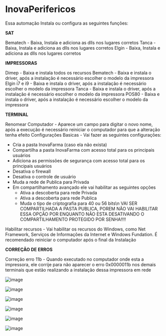 # InovaPerifericos

Essa automação Instala ou configura as seguintes funções:

**SAT**

Bematech - Baixa, Instala e adiciona as dlls nos lugares corretos
Tanca - Baixa, Instala e adiciona as dlls nos lugares corretos
Elgin - Baixa, Instala e adiciona as dlls nos lugares corretos

**IMPRESSORAS**

Dimep - Baixa e instala todos os recursos
Bematech - Baixa e instala o driver, após a instalação é necessário escolher o modelo da impressora
Elgin i7 e i9 - Baixa e instala o driver, após a instalação é necessário escolher o modelo da impressora
Tanca - Baixa e instala o driver, após a instalação é necessário escolher o modelo da impressora
POS80 - Baixa e instala o driver, após a instalação é necessário escolher o modelo da impressora

**TERMINAL**

Renomear Computador - Aparece um campo para digitar o novo nome, após a execução é necessário reiniciar o computador para que a alteração tenha efeito
Configurações Basicas - Vai fazer as seguintes configurações:
* Cria a pasta InovaFarma (caso ela não exista)
* Compartilha a pasta InovaFarma com acesso total para os principais usuários
* Adiciona as permissões de segurança com acesso total para os principais usuários
* Desativa o firewall 
* Desativa o controle de usuário
* Muda a rede de Publica para Privada
* Em compartilhamento avançado ele vai habilitar as seguintes opções
    - Ativa a descoberta para rede Privada
    - Ativa a descoberta para rede Publica
    - Muda o tipo de criptografia para 40 ou 56 bits\n
VAI SER COMPARTILHADA A PASTA PUBLICA, POREM NÃO VAI HABILITAR ESSA OPÇÃO
POR ENQUANTO NÃO ESTA DESATIVANDO O COMPARTILHAMENTO PROTEGIDO POR SENHA!!!!

Habilitar recursos - Vai habilitar os recursos do Windows, como Net Framework, Serviços de Informações da Internet e Windows Fundation. É recomendado reiniciar o computador após o final da Instalação

**CORREÇÃO DE ERROS**

Correção erro 11b - Quando executado no computador onde esta a impressora, ele corrije para não aparecer o erro 0x0000011b nos demais terminais que estão realizando a instalação dessa impressora em rede


![image](https://github.com/user-attachments/assets/7463c47f-4c29-4457-904c-e4b171f6cc2d)

![image](https://github.com/user-attachments/assets/3ff05f7f-0db9-4bbd-b024-1a3bf7ceb081)

![image](https://github.com/user-attachments/assets/2277579f-ea4a-4b4b-abdc-90f145f85b0f)

![image](https://github.com/user-attachments/assets/c6ae99a1-06c4-4697-acb5-ddfcb55a0bb4)

![image](https://github.com/user-attachments/assets/61aa808e-3061-43e4-b2b8-6765e42533b6)

![image](https://github.com/user-attachments/assets/69328cd0-a794-4b14-a626-1b7d66e2c2b1)




